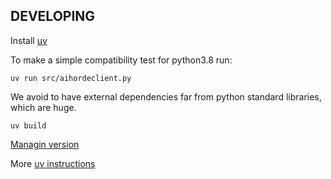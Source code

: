 ## DEVELOPING

Install [uv](https://docs.astral.sh/uv/)

To make a simple compatibility test for python3.8 run:

```
uv run src/aihordeclient.py
```

We avoid to have external dependencies far from python standard libraries,
which are huge.

```
uv build
```

[Managin version](https://docs.astral.sh/uv/guides/package/#updating-your-version)

More [uv instructions](https://docs.astral.sh/uv/guides/projects/#running-commands)


